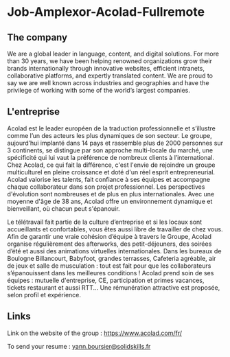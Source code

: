 # Job-Amplexor-Acolad-Fullremote

## The company
We are a global leader in language, content, and digital solutions.
For more than 30 years, we have been helping renowned organizations grow their brands internationally through innovative websites,
efficient intranets, collaborative platforms, and expertly translated content.
We are proud to say we are well known across industries and geographies and have the privilege of working with some of the world’s largest companies.

## L'entreprise
Acolad est le leader européen de la traduction professionnelle et s’illustre comme l’un des acteurs les plus dynamiques de son secteur.
Le groupe, aujourd’hui implanté dans 14 pays et rassemble plus de 2000 personnes sur 3 continents, se distingue par son approche multi-locale du marché, une spécificité qui lui vaut la préférence de nombreux clients à l’international.
Chez Acolad, ce qui fait la différence, c'est l'envie de rejoindre un groupe multiculturel en pleine croissance et doté d'un réel esprit entrepreneurial. Acolad valorise les talents, fait confiance à ses équipes et accompagne chaque collaborateur dans son projet professionnel. Les perspectives d'évolution sont nombreuses et de plus en plus internationales. Avec une moyenne d'âge de 38 ans, Acolad offre un environnement dynamique et bienveillant, où chacun peut s'épanouir.

Le télétravail fait partie de la culture d’entreprise et si les locaux sont accueillants et confortables, vous êtes aussi libre de travailler de chez vous.
Afin de garantir une vraie cohésion d’équipe à travers le Groupe, Acolad organise régulièrement des afterworks, des petit-déjeuners, des soirées d’été et aussi des animations virtuelles internationales.
Dans les bureaux de Boulogne Billancourt, Babyfoot, grandes terrasses, Cafeteria agréable, air de jeux et salle de musculation : tout est fait pour que les collaborateurs s’épanouissent dans les meilleures conditions !
Acolad prend soin de ses équipes : mutuelle d'entreprise, CE, participation et primes vacances, tickets restaurant et aussi RTT... Une rémunération attractive est proposée, selon profil et expérience.


## Links
Link on the website of the group : https://www.acolad.com/fr/

To send your resume : yann.boursier@solidskills.fr

